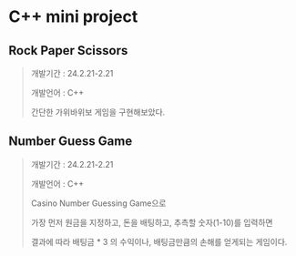 # C++ mini project

## Rock Paper Scissors 
> 개발기간 : 24.2.21-2.21
>
> 개발언어 : C++
> 
> 간단한 가위바위보 게임을 구현해보았다.

## Number Guess Game
> 개발기간 : 24.2.21-2.21
>
> 개발언어 : C++
>
> Casino Number Guessing Game으로
>
> 가장 먼저 원금을 지정하고, 돈을 배팅하고, 추측할 숫자(1-10)를 입력하면
>
> 결과에 따라 배팅금 * 3 의 수익이나, 배팅금만큼의 손해를 얻게되는 게임이다.
